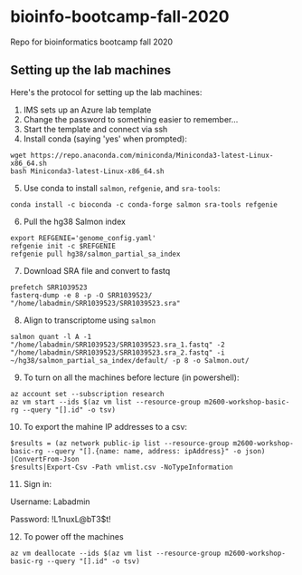 # bioinfo-bootcamp-fall-2020
Repo for bioinformatics bootcamp fall 2020

## Setting up the lab machines

Here's the protocol for setting up the lab machines:

1. IMS sets up an Azure lab template
2. Change the password to something easier to remember...
3. Start the template and connect via ssh
4. Install conda (saying 'yes' when prompted):

```
wget https://repo.anaconda.com/miniconda/Miniconda3-latest-Linux-x86_64.sh
bash Miniconda3-latest-Linux-x86_64.sh
```

5. Use conda to install `salmon`, `refgenie`, and `sra-tools`:

```
conda install -c bioconda -c conda-forge salmon sra-tools refgenie
```

6. Pull the hg38 Salmon index

```
export REFGENIE='genome_config.yaml'
refgenie init -c $REFGENIE
refgenie pull hg38/salmon_partial_sa_index
```


7. Download SRA file and convert to fastq
```
prefetch SRR1039523
fasterq-dump -e 8 -p -O SRR1039523/ "/home/labadmin/SRR1039523/SRR1039523.sra"
```

8. Align to transcriptome using `salmon`
```
salmon quant -l A -1 "/home/labadmin/SRR1039523/SRR1039523.sra_1.fastq" -2 "/home/labadmin/SRR1039523/SRR1039523.sra_2.fastq" -i ~/hg38/salmon_partial_sa_index/default/ -p 8 -o Salmon.out/
```

9. To turn on all the machines before lecture (in powershell):

```
az account set --subscription research
az vm start --ids $(az vm list --resource-group m2600-workshop-basic-rg --query "[].id" -o tsv)
```

10. To export the mahine IP addresses to a csv:

```
$results = (az network public-ip list --resource-group m2600-workshop-basic-rg --query "[].{name: name, address: ipAddress}" -o json) |ConvertFrom-Json
$results|Export-Csv -Path vmlist.csv -NoTypeInformation
```

11. Sign in:

Username: Labadmin

Password: !L1nuxL@bT3$t!

12. To power off the machines

```
az vm deallocate --ids $(az vm list --resource-group m2600-workshop-basic-rg --query "[].id" -o tsv)
```
